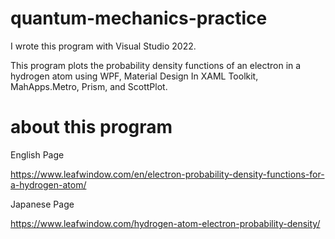 # quantum-mechanics-practice

I wrote this program with Visual Studio 2022.

This program plots the probability density functions of an electron in a hydrogen atom
using WPF, Material Design In XAML Toolkit, MahApps.Metro, Prism, and ScottPlot.

# about this program

English Page

https://www.leafwindow.com/en/electron-probability-density-functions-for-a-hydrogen-atom/

Japanese Page

https://www.leafwindow.com/hydrogen-atom-electron-probability-density/

